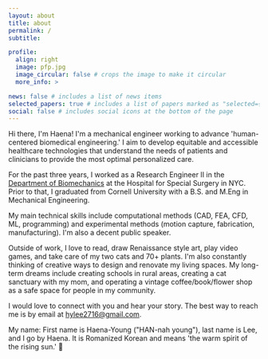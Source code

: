 ```yaml
---
layout: about
title: about
permalink: /
subtitle:

profile:
  align: right
  image: pfp.jpg
  image_circular: false # crops the image to make it circular
  more_info: >

news: false # includes a list of news items
selected_papers: true # includes a list of papers marked as "selected={true}"
social: false # includes social icons at the bottom of the page
---
```

Hi there, I'm Haena! I'm a mechanical engineer working to advance 'human-centered biomedical engineering.' I aim to develop equitable and accessible healthcare technologies that understand the needs of patients and clinicians to provide the most optimal personalized care.

For the past three years, I worked as a Research Engineer II in the <a href='https://www.hss.edu/biomechanics-research-staff.asp'>Department of Biomechanics</a> at the Hospital for Special Surgery in NYC. Prior to that, I graduated from Cornell University with a B.S. and M.Eng in Mechanical Engineering.

My main technical skills include computational methods (CAD, FEA, CFD, ML, programming) and experimental methods (motion capture, fabrication, manufacturing). I'm also a decent public speaker.

Outside of work, I love to read, draw Renaissance style art, play video games, and take care of my two cats and 70+ plants. I'm also constantly thinking of creative ways to design and renovate my living spaces. My long-term dreams include creating schools in rural areas, creating a cat sanctuary with my mom, and operating a vintage coffee/book/flower shop as a safe space for people in my community.

I would love to connect with you and hear your story. The best way to reach me is by email at <a href="mailto:hylee2716@gmail.com">hylee2716@gmail.com</a>.

My name: First name is Haena-Young ("HAN-nah young"), last name is Lee, and I go by Haena. It is Romanized Korean and means 'the warm spirit of the rising sun.' 🌅
